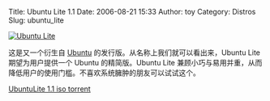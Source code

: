 Title: Ubuntu Lite 1.1
Date: 2006-08-21 15:33
Author: toy
Category: Distros
Slug: ubuntu_lite

[![Ubuntu
Lite](http://i.linuxtoy.org/i/ubuntulite.png)](http://www.ubuntulite.org)

这是又一个衍生自 [Ubuntu](http://www.ubuntu.com)
的发行版。从名称上我们就可以看出来，Ubuntu Lite 期望为用户提供一个
Ubuntu 的精简版。Ubuntu Lite
兼顾小巧与易用并重，从而降低用户的使用门槛。不喜欢系统臃肿的朋友可以试试这个。

[UbuntuLite 1.1 iso
torrent](http://linuxtracker.org/download.php?id=2233&name=UbuntuLite-1.1.iso.torrent)
